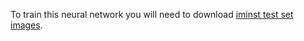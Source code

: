 To train this neural network you will need to download [iminst test set images](http://yann.lecun.com/exdb/mnist/t10k-images-idx3-ubyte.gz).

